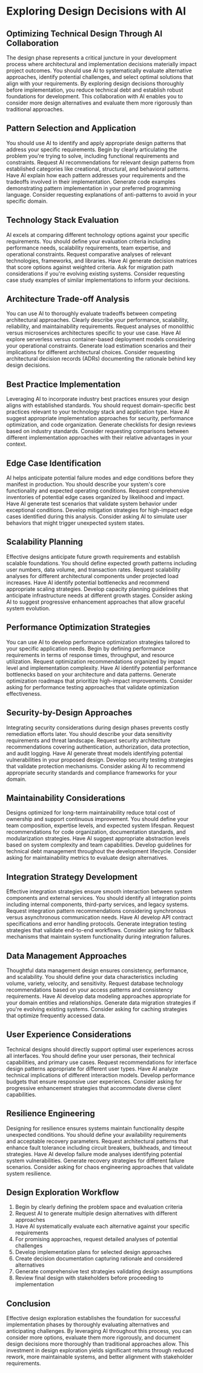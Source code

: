 # Exploring Design Decisions with AI

## Optimizing Technical Design Through AI Collaboration

The design phase represents a critical juncture in your development process where architectural and implementation decisions materially impact project outcomes. You should use AI to systematically evaluate alternative approaches, identify potential challenges, and select optimal solutions that align with your requirements. By exploring design decisions thoroughly before implementation, you reduce technical debt and establish robust foundations for development. This collaboration with AI enables you to consider more design alternatives and evaluate them more rigorously than traditional approaches.

## Pattern Selection and Application

You should use AI to identify and apply appropriate design patterns that address your specific requirements. Begin by clearly articulating the problem you're trying to solve, including functional requirements and constraints. Request AI recommendations for relevant design patterns from established categories like creational, structural, and behavioral patterns. Have AI explain how each pattern addresses your requirements and the tradeoffs involved in their implementation. Generate code examples demonstrating pattern implementation in your preferred programming language. Consider requesting explanations of anti-patterns to avoid in your specific domain.

## Technology Stack Evaluation

AI excels at comparing different technology options against your specific requirements. You should define your evaluation criteria including performance needs, scalability requirements, team expertise, and operational constraints. Request comparative analyses of relevant technologies, frameworks, and libraries. Have AI generate decision matrices that score options against weighted criteria. Ask for migration path considerations if you're evolving existing systems. Consider requesting case study examples of similar implementations to inform your decisions.

## Architecture Trade-off Analysis

You can use AI to thoroughly evaluate tradeoffs between competing architectural approaches. Clearly describe your performance, scalability, reliability, and maintainability requirements. Request analyses of monolithic versus microservices architectures specific to your use case. Have AI explore serverless versus container-based deployment models considering your operational constraints. Generate load estimation scenarios and their implications for different architectural choices. Consider requesting architectural decision records (ADRs) documenting the rationale behind key design decisions.

## Best Practice Implementation

Leveraging AI to incorporate industry best practices ensures your design aligns with established standards. You should request domain-specific best practices relevant to your technology stack and application type. Have AI suggest appropriate implementation approaches for security, performance optimization, and code organization. Generate checklists for design reviews based on industry standards. Consider requesting comparisons between different implementation approaches with their relative advantages in your context.

## Edge Case Identification

AI helps anticipate potential failure modes and edge conditions before they manifest in production. You should describe your system's core functionality and expected operating conditions. Request comprehensive inventories of potential edge cases organized by likelihood and impact. Have AI generate test scenarios that validate system behavior under exceptional conditions. Develop mitigation strategies for high-impact edge cases identified during this analysis. Consider asking AI to simulate user behaviors that might trigger unexpected system states.

## Scalability Planning

Effective designs anticipate future growth requirements and establish scalable foundations. You should define expected growth patterns including user numbers, data volume, and transaction rates. Request scalability analyses for different architectural components under projected load increases. Have AI identify potential bottlenecks and recommend appropriate scaling strategies. Develop capacity planning guidelines that anticipate infrastructure needs at different growth stages. Consider asking AI to suggest progressive enhancement approaches that allow graceful system evolution.

## Performance Optimization Strategies

You can use AI to develop performance optimization strategies tailored to your specific application needs. Begin by defining performance requirements in terms of response times, throughput, and resource utilization. Request optimization recommendations organized by impact level and implementation complexity. Have AI identify potential performance bottlenecks based on your architecture and data patterns. Generate optimization roadmaps that prioritize high-impact improvements. Consider asking for performance testing approaches that validate optimization effectiveness.

## Security-by-Design Approaches

Integrating security considerations during design phases prevents costly remediation efforts later. You should describe your data sensitivity requirements and threat landscape. Request security architecture recommendations covering authentication, authorization, data protection, and audit logging. Have AI generate threat models identifying potential vulnerabilities in your proposed design. Develop security testing strategies that validate protection mechanisms. Consider asking AI to recommend appropriate security standards and compliance frameworks for your domain.

## Maintainability Considerations

Designs optimized for long-term maintainability reduce total cost of ownership and support continuous improvement. You should define your team composition, expertise levels, and expected system lifespan. Request recommendations for code organization, documentation standards, and modularization strategies. Have AI suggest appropriate abstraction levels based on system complexity and team capabilities. Develop guidelines for technical debt management throughout the development lifecycle. Consider asking for maintainability metrics to evaluate design alternatives.

## Integration Strategy Development

Effective integration strategies ensure smooth interaction between system components and external services. You should identify all integration points including internal components, third-party services, and legacy systems. Request integration pattern recommendations considering synchronous versus asynchronous communication needs. Have AI develop API contract specifications and error handling protocols. Generate integration testing strategies that validate end-to-end workflows. Consider asking for fallback mechanisms that maintain system functionality during integration failures.

## Data Management Approaches

Thoughtful data management design ensures consistency, performance, and scalability. You should define your data characteristics including volume, variety, velocity, and sensitivity. Request database technology recommendations based on your access patterns and consistency requirements. Have AI develop data modeling approaches appropriate for your domain entities and relationships. Generate data migration strategies if you're evolving existing systems. Consider asking for caching strategies that optimize frequently accessed data.

## User Experience Considerations

Technical designs should directly support optimal user experiences across all interfaces. You should define your user personas, their technical capabilities, and primary use cases. Request recommendations for interface design patterns appropriate for different user types. Have AI analyze technical implications of different interaction models. Develop performance budgets that ensure responsive user experiences. Consider asking for progressive enhancement strategies that accommodate diverse client capabilities.

## Resilience Engineering

Designing for resilience ensures systems maintain functionality despite unexpected conditions. You should define your availability requirements and acceptable recovery parameters. Request architectural patterns that enhance fault tolerance including circuit breakers, bulkheads, and timeout strategies. Have AI develop failure mode analyses identifying potential system vulnerabilities. Generate recovery strategies for different failure scenarios. Consider asking for chaos engineering approaches that validate system resilience.

## Design Exploration Workflow

1. Begin by clearly defining the problem space and evaluation criteria
2. Request AI to generate multiple design alternatives with different approaches
3. Have AI systematically evaluate each alternative against your specific requirements
4. For promising approaches, request detailed analyses of potential challenges
5. Develop implementation plans for selected design approaches
6. Create decision documentation capturing rationale and considered alternatives
7. Generate comprehensive test strategies validating design assumptions
8. Review final design with stakeholders before proceeding to implementation

## Conclusion

Effective design exploration establishes the foundation for successful implementation phases by thoroughly evaluating alternatives and anticipating challenges. By leveraging AI throughout this process, you can consider more options, evaluate them more rigorously, and document design decisions more thoroughly than traditional approaches allow. This investment in design exploration yields significant returns through reduced rework, more maintainable systems, and better alignment with stakeholder requirements.